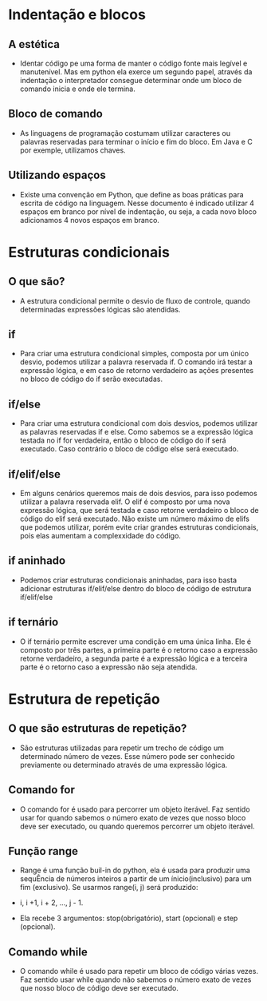 # Indentação e blocos
## A estética
- Identar código pe uma forma de manter o código fonte mais legível e manutenível. Mas em python ela exerce um segundo papel, através da indentação o interpretador consegue determinar onde um bloco de comando inicia e onde ele termina.
  
## Bloco de comando
- As linguagens de programação costumam utilizar caracteres ou palavras reservadas para terminar o início e fim do bloco. Em Java e C por exemple, utilizamos chaves.

## Utilizando espaços
- Existe uma convenção em Python, que define as boas práticas para escrita de código na linguagem. Nesse documento é indicado utilizar 4 espaços em branco por nível de indentação, ou seja, a cada novo bloco adicionamos 4 novos espaços em branco.

# Estruturas condicionais
## O que são?
- A estrutura condicional permite o desvio de fluxo de controle, quando determinadas expressões lógicas são atendidas.

## if
- Para criar uma estrutura condicional simples, composta por um único desvio, podemos utilizar a palavra reservada if. O comando irá testar a expressão lógica, e em caso de retorno verdadeiro as ações presentes no bloco de código do if serão executadas.

## if/else
- Para criar uma estrutura condicional com dois desvios, podemos utilizar as palavras reservadas if e else. Como sabemos se a expressão lógica testada no if for verdadeira, então o bloco de código do if será executado. Caso contrário o bloco de código else será executado.

## if/elif/else
- Em alguns cenários queremos mais de dois desvios, para isso podemos utilizar a palavra reservada elif. O elif é composto por uma nova expressão lógica, que será testada e caso retorne verdadeiro o bloco de código do elif será executado. Não existe um número máximo de elifs que podemos utilizar, porém evite criar grandes estruturas condicionais, pois elas aumentam a complexxidade do código.

## if aninhado
- Podemos criar estruturas condicionais aninhadas, para isso basta adicionar estruturas if/elif/else dentro do bloco de código de estrutura if/elif/else

## if ternário
- O if ternário permite escrever uma condição em uma única linha. Ele é composto por três partes, a primeira parte é o retorno caso a expressão retorne verdadeiro, a segunda parte é a expressão lógica e a terceira parte é o retorno caso a expressão não seja atendida.

# Estrutura de repetição
## O que são estruturas de repetição?
- São estruturas utilizadas para repetir um trecho de código um determinado número de vezes. Esse número pode ser conhecido previamente ou determinado através de uma expressão lógica.

## Comando for
- O comando for é usado para percorrer um objeto iterável. Faz sentido usar for quando sabemos o número exato de vezes que nosso bloco deve ser executado, ou quando queremos percorrer um objeto iterável.

## Função range
- Range é uma função buil-in do python, ela é usada para produzir uma sequÊncia de números inteiros a partir de um ínicio(inclusivo) para um fim (exclusivo). Se usarmos range(i, j) será produzido: 

- i, i +1, i + 2, ..., j - 1.
- Ela recebe 3 argumentos: stop(obrigatório), start (opcional) e step (opcional).

## Comando while
- O comando while é usado para repetir um bloco de código várias vezes. Faz sentido usar while quando não sabemos o número exato de vezes que nosso bloco de código deve ser executado.